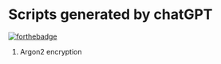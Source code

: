 # Scripts generated by chatGPT
[![forthebadge](https://forthebadge.com/images/badges/made-with-python.svg)](https://forthebadge.com)

1. Argon2 encryption
